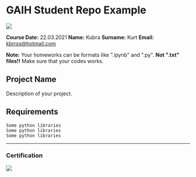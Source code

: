 # GAIH Student Repo Example
![](img/newlogo.png)

**Course Date:** 22.03.2021
**Name:** Kubra
**Surname:** Kurt
**Email:** kbrrss@hotmail.com  

**Note:** Your homeworks can be formats like ".ipynb" and ".py". **Not ".txt" files!!** Make sure that your codes works.  

## Project Name
Description of your project.

## Requirements
```
Some python libraries
Some python libraries
Some python libraries
```
---

### Certification
![](img/TopLearnerCertificate.png)

